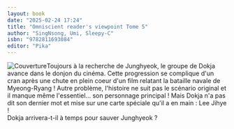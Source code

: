 ```yaml
---
layout: book
date: "2025-02-24 17:24"
title: "Omniscient reader's viewpoint Tome 5"
author: "SingNsong, Umi, Sleepy-C"
isbn: "9782811693084"
editor: "Pika"
---
```

![Couverture](/img/9782811693084.jpeg)Toujours à la recherche de Junghyeok, le groupe  de Dokja  avance  dans le donjon du cinéma.  Cette progression se complique d'un cran après  une  chute  en  plein coeur d'un film relatant la bataille navale de Myeong-Ryang  !  Autre problème, l'histoire ne suit pas le scénario original et il manque même l'essentiel... son personnage principal !  Mais Dokja n'a pas dit son dernier mot et mise sur une carte  spéciale qu'il a en  main  : Lee Jihye  !  
Dokja arrivera-t-il à temps pour sauver Junghyeok  ?